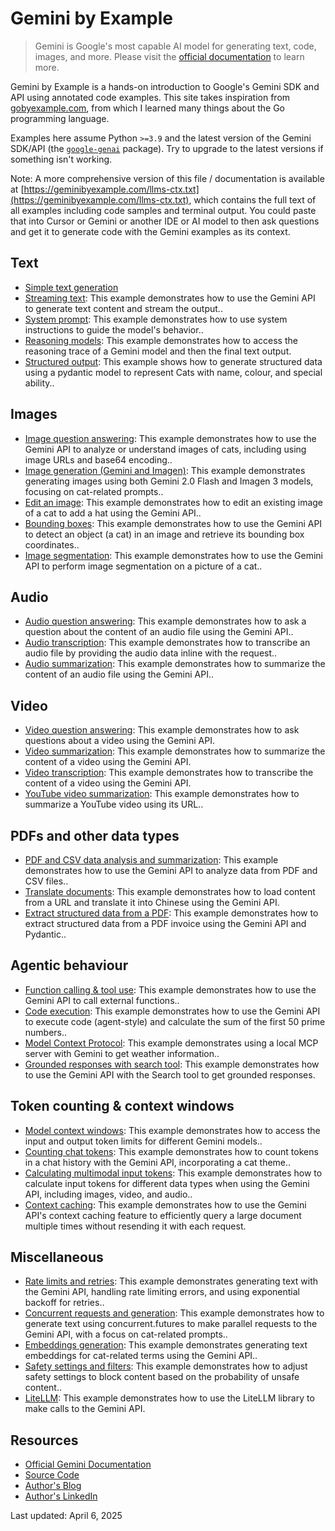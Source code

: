 # Gemini by Example

> Gemini is Google's most capable AI model for generating text, code, images, and more. Please visit the [official documentation](https://ai.google.dev/gemini-api/docs) to learn more.

Gemini by Example is a hands-on introduction to Google's Gemini SDK and API using annotated code examples. This site takes inspiration from [gobyexample.com](https://gobyexample.com), from which I learned many things about the Go programming language.

Examples here assume Python `>=3.9` and the latest version of the Gemini SDK/API (the [`google-genai`](https://pypi.org/project/google-genai/) package). Try to upgrade to the latest versions if something isn't working.

Note: A more comprehensive version of this file / documentation is available at [https://geminibyexample.com/llms-ctx.txt](https://geminibyexample.com/llms-ctx.txt), which contains the full text of all examples including code samples and terminal output. You could paste that into Cursor or Gemini or another IDE or AI model to then ask questions and get it to generate code with the Gemini examples as its context.

## Text

- [Simple text generation](https://geminibyexample.com/001-basic-generation/)
- [Streaming text](https://geminibyexample.com/002-streaming-text/): This example demonstrates how to use the Gemini API to generate text content and stream the output..
- [System prompt](https://geminibyexample.com/003-system-prompt/): This example demonstrates how to use system instructions to guide the model's behavior..
- [Reasoning models](https://geminibyexample.com/019-reasoning-models/): This example demonstrates how to access the reasoning trace of a Gemini model and then the final text output.
- [Structured output](https://geminibyexample.com/020-structured-output/): This example shows how to generate structured data using a pydantic model to represent Cats with name, colour, and special ability..

## Images

- [Image question answering](https://geminibyexample.com/004-image-q-a/): This example demonstrates how to use the Gemini API to analyze or understand images of cats, including using image URLs and base64 encoding..
- [Image generation (Gemini and Imagen)](https://geminibyexample.com/005-image-generation/): This example demonstrates generating images using both Gemini 2.0 Flash and Imagen 3 models, focusing on cat-related prompts..
- [Edit an image](https://geminibyexample.com/006-editing-images/): This example demonstrates how to edit an existing image of a cat to add a hat using the Gemini API..
- [Bounding boxes](https://geminibyexample.com/007-bounding-boxes/): This example demonstrates how to use the Gemini API to detect an object (a cat) in an image and retrieve its bounding box coordinates..
- [Image segmentation](https://geminibyexample.com/008-image-segmentation/): This example demonstrates how to use the Gemini API to perform image segmentation on a picture of a cat..

## Audio

- [Audio question answering](https://geminibyexample.com/009-audio-q-a/): This example demonstrates how to ask a question about the content of an audio file using the Gemini API..
- [Audio transcription](https://geminibyexample.com/010-audio-transcription/): This example demonstrates how to transcribe an audio file by providing the audio data inline with the request..
- [Audio summarization](https://geminibyexample.com/011-audio-summarization/): This example demonstrates how to summarize the content of an audio file using the Gemini API..

## Video

- [Video question answering](https://geminibyexample.com/012-video-q-a/): This example demonstrates how to ask questions about a video using the Gemini API.
- [Video summarization](https://geminibyexample.com/013-video-summarization/): This example demonstrates how to summarize the content of a video using the Gemini API.
- [Video transcription](https://geminibyexample.com/014-video-transcription/): This example demonstrates how to transcribe the content of a video using the Gemini API.
- [YouTube video summarization](https://geminibyexample.com/015-youtube-video-summarization/): This example demonstrates how to summarize a YouTube video using its URL..

## PDFs and other data types

- [PDF and CSV data analysis and summarization](https://geminibyexample.com/016-pdf-csv-analysis/): This example demonstrates how to use the Gemini API to analyze data from PDF and CSV files..
- [Translate documents](https://geminibyexample.com/017-content-translation/): This example demonstrates how to load content from a URL and translate it into Chinese using the Gemini API.
- [Extract structured data from a PDF](https://geminibyexample.com/018-structured-data-extraction/): This example demonstrates how to extract structured data from a PDF invoice using the Gemini API and Pydantic..

## Agentic behaviour

- [Function calling & tool use](https://geminibyexample.com/021-tool-use-function-calling/): This example demonstrates how to use the Gemini API to call external functions..
- [Code execution](https://geminibyexample.com/022-code-execution/): This example demonstrates how to use the Gemini API to execute code (agent-style) and calculate the sum of the first 50 prime numbers..
- [Model Context Protocol](https://geminibyexample.com/023-mcp-model-context-protocol/): This example demonstrates using a local MCP server with Gemini to get weather information..
- [Grounded responses with search tool](https://geminibyexample.com/024-grounded-responses/): This example demonstrates how to use the Gemini API with the Search tool to get grounded responses.

## Token counting & context windows

- [Model context windows](https://geminibyexample.com/025-model-context-windows/): This example demonstrates how to access the input and output token limits for different Gemini models..
- [Counting chat tokens](https://geminibyexample.com/026-token-counting/): This example demonstrates how to count tokens in a chat history with the Gemini API, incorporating a cat theme..
- [Calculating multimodal input tokens](https://geminibyexample.com/027-calculate-input-tokens/): This example demonstrates how to calculate input tokens for different data types when using the Gemini API, including images, video, and audio..
- [Context caching](https://geminibyexample.com/028-context-caching/): This example demonstrates how to use the Gemini API's context caching feature to efficiently query a large document multiple times without resending it with each request.

## Miscellaneous

- [Rate limits and retries](https://geminibyexample.com/029-rate-limits-retries/): This example demonstrates generating text with the Gemini API, handling rate limiting errors, and using exponential backoff for retries..
- [Concurrent requests and generation](https://geminibyexample.com/030-async-requests/): This example demonstrates how to generate text using concurrent.futures to make parallel requests to the Gemini API, with a focus on cat-related prompts..
- [Embeddings generation](https://geminibyexample.com/031-embeddings/): This example demonstrates generating text embeddings for cat-related terms using the Gemini API..
- [Safety settings and filters](https://geminibyexample.com/032-safety-filters/): This example demonstrates how to adjust safety settings to block content based on the probability of unsafe content..
- [LiteLLM](https://geminibyexample.com/033-litellm/): This example demonstrates how to use the LiteLLM library to make calls to the Gemini API.

## Resources

- [Official Gemini Documentation](https://ai.google.dev/gemini-api/docs)
- [Source Code](https://github.com/strickvl/geminibyexample)
- [Author's Blog](https://mlops.systems)
- [Author's LinkedIn](https://linkedin.com/in/strickvl)

Last updated: April 6, 2025